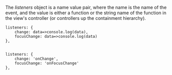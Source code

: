 The _listeners_ object is a name value pair, where the name is the 
name of the event, and the value is either a function or the string
name of the function in the view's controller (or controllers up the
containment hierarchy). 

    listeners: {
        change: data=>console.log(data),
        focusChange: data=>console.log(data)
    },


    listeners: {
        change: 'onChange',
        focusChange: 'onFocusChange'
    },


